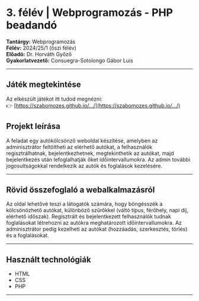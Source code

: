 
# 3. félév | Webprogramozás - PHP beadandó

**Tantárgy:** Webprogramozás  
**Félév:** 2024/25/1 (őszi félév)  
**Előadó:** Dr. Horváth Győző  
**Gyakorlatvezető:** Consuegra-Sotolongo Gábor Luis  


---

## Játék megtekintése

Az elkészült játékot itt tudod megnézni:  
👉 [https://szabomozes.github.io/.../](https://szabomozes.github.io/.../)

## Projekt leírása

A feladat egy autókölcsönző weboldal készítése, amelyben az adminisztrátor feltöltheti az elérhető autókat, a felhasználók regisztrálhatnak, bejelentkezhetnek, megtekinthetik az autókat, majd bejelentkezés után lefoglalhatják őket időintervallumokra. Az admin további jogosultságokkal rendelkezik az autók és foglalások kezelésére.

---

## Rövid összefoglaló a webalkalmazásról

Az oldal lehetővé teszi a látogatók számára, hogy böngésszék a kölcsönözhető autókat, különböző szűrőkkel (váltó típus, férőhely, napi díj, elérhető időszak). Regisztrált és bejelentkezett felhasználók tudnak foglalásokat létrehozni az autókra meghatározott időintervallumokra. Az adminisztrátor pedig kezelheti az autókat (hozzáadás, szerkesztés, törlés) és a foglalásokat.

---

## Használt technológiák

- HTML
- CSS
- PHP 

---
